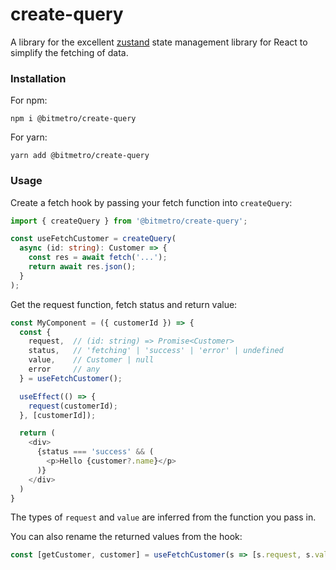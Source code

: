 # create-query

A library for the excellent [zustand](https://www.npmjs.com/package/zustand) state management library for React to simplify the fetching of data.

### Installation

For npm:
```
npm i @bitmetro/create-query
```

For yarn:
```
yarn add @bitmetro/create-query
```

### Usage

Create a fetch hook by passing your fetch function into `createQuery`:

```ts
import { createQuery } from '@bitmetro/create-query';

const useFetchCustomer = createQuery(
  async (id: string): Customer => {
    const res = await fetch('...');
    return await res.json();
  }
);
```

Get the request function, fetch status and return value:
```ts
const MyComponent = ({ customerId }) => {
  const {
    request,  // (id: string) => Promise<Customer>
    status,   // 'fetching' | 'success' | 'error' | undefined
    value,    // Customer | null
    error     // any
  } = useFetchCustomer();

  useEffect(() => {
    request(customerId);
  }, [customerId]);

  return (
    <div>
      {status === 'success' && (
        <p>Hello {customer?.name}</p>
      )}
    </div>
  )
}
```

The types of `request` and `value` are inferred from the function you pass in.

You can also rename the returned values from the hook:
```ts
const [getCustomer, customer] = useFetchCustomer(s => [s.request, s.value]);
```
